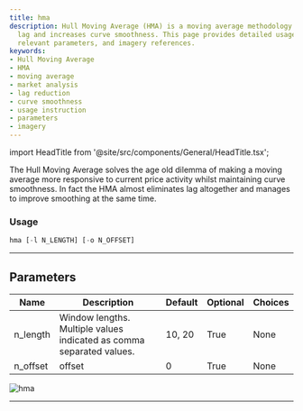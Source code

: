 ```yaml
---
title: hma
description: Hull Moving Average (HMA) is a moving average methodology that reduces
  lag and increases curve smoothness. This page provides detailed usage information,
  relevant parameters, and imagery references.
keywords:
- Hull Moving Average
- HMA
- moving average
- market analysis
- lag reduction
- curve smoothness
- usage instruction
- parameters
- imagery
---
```


import HeadTitle from '@site/src/components/General/HeadTitle.tsx';

<HeadTitle title="hma - Ta - Stocks - Reference | OpenBB Terminal Docs" />

The Hull Moving Average solves the age old dilemma of making a moving average more responsive to current price activity whilst maintaining curve smoothness. In fact the HMA almost eliminates lag altogether and manages to improve smoothing at the same time.

### Usage

```python
hma [-l N_LENGTH] [-o N_OFFSET]
```

---

## Parameters

| Name | Description | Default | Optional | Choices |
| ---- | ----------- | ------- | -------- | ------- |
| n_length | Window lengths. Multiple values indicated as comma separated values. | 10, 20 | True | None |
| n_offset | offset | 0 | True | None |

![hma](https://user-images.githubusercontent.com/46355364/154310988-2e97c166-a3b9-49ae-abcd-2c1b37309072.png)

---

